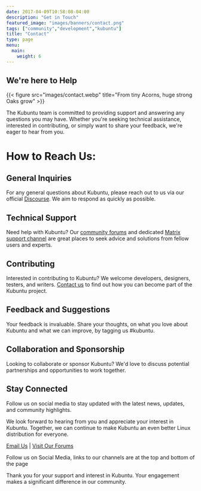 ```yaml
---
date: 2017-04-09T10:58:08-04:00
description: "Get in Touch"
featured_image: "images/banners/contact.png"
tags: ["community","development","kubuntu"]
title: "Contact"
type: page
menu:
  main:
    weight: 6
---
```

## We're here to Help

{{< figure src="images/contact.webp" title="From tiny Acorns, huge strong Oaks grow" >}}

The Kubuntu team is committed to providing support and answering any questions you may have. Whether you're seeking 
technical assistance, interested in contributing, or simply want to share your feedback, we're eager to hear from you.

# How to Reach Us:

## General Inquiries
For any general questions about Kubuntu, please reach out to us via our official [Discourse](https://discourse.ubuntu.com/c/flavors/kubuntu/187).
We aim to respond as quickly as possible.

## Technical Support
Need help with Kubuntu? Our [community forums](https://askubuntu.com/questions/tagged/kubuntu) and dedicated [Matrix support 
channel](https://matrix.to/#/#kubuntu-devel:ubuntu.com) are great places to seek advice and solutions from fellow users and experts.

## Contributing
Interested in contributing to Kubuntu? We welcome developers, designers, testers, and writers.
[Contact us](https://matrix.to/#/#kubuntu-devel:ubuntu.com) to find out how you can become part of the Kubuntu project.

## Feedback and Suggestions
Your feedback is invaluable. Share your thoughts, on what you love about Kubuntu and what we can improve, by tagging us #kubuntu.

## Collaboration and Sponsorship
Looking to collaborate or sponsor Kubuntu? We'd love to discuss potential partnerships and opportunities to work together.

## Stay Connected
Follow us on social media to stay updated with the latest news, updates, and community highlights.

We look forward to hearing from you and appreciate your interest in Kubuntu. Together, we can continue to make Kubuntu an even better Linux distribution for everyone.

[Email Us](mailto://rick-timmis@kubuntu.org) | [Visit Our Forums](https://discourse.ubuntu.com/c/flavors/kubuntu/187) 

Follow us on Social Media, links to our channels are at the top and bottom of the page

Thank you for your support and interest in Kubuntu. Your engagement makes a significant difference in our community.